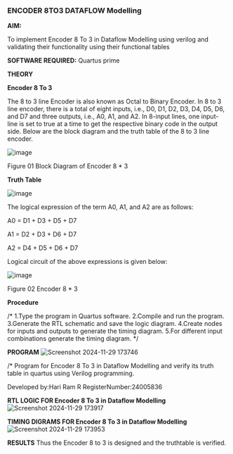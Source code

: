 ### ENCODER 8TO3 DATAFLOW Modelling

**AIM:**

To implement  Encoder 8 To 3 in Dataflow Modelling using verilog and validating their functionality using their functional tables

**SOFTWARE REQUIRED:** Quartus prime

**THEORY**

**Encoder 8 To 3**

The 8 to 3 line Encoder is also known as Octal to Binary Encoder. In 8 to 3 line encoder, there is a total of eight inputs, i.e., D0, D1, D2, D3, D4, D5, D6, and D7 and three outputs, i.e., A0, A1, and A2. In 8-input lines, one input-line is set to true at a time to get the respective binary code in the output side. Below are the block diagram and the truth table of the 8 to 3 line encoder.

![image](https://github.com/naavaneetha/ENCODER8TO3DATAFLOW/assets/154305477/0bc242c1-eb9e-4c47-afe5-30428470efc3)

Figure 01  Block Diagram of Encoder 8 * 3

**Truth Table**

![image](https://github.com/naavaneetha/ENCODER8TO3DATAFLOW/assets/154305477/35496b14-ae6e-4cd1-9abd-d6736b576575)

The logical expression of the term A0, A1, and A2 are as follows:

A0 = D1 + D3 + D5 + D7

A1 = D2 + D3 + D6 + D7

A2 = D4 + D5 + D6 + D7

Logical circuit of the above expressions is given below:

![image](https://github.com/naavaneetha/ENCODER8TO3DATAFLOW/assets/154305477/95acaee6-c873-4c75-89eb-ef09fb158053)

Figure 02  Encoder 8 * 3

**Procedure**

/* 1.Type the program in Quartus software. 2.Compile and run the program. 3.Generate
the RTL schematic and save the logic diagram. 4.Create nodes for inputs and outputs to
generate the timing diagram. 5.For different input combinations generate
the timing diagram. */

**PROGRAM**
![Screenshot 2024-11-29 173746](https://github.com/user-attachments/assets/8fe0b05d-b6c9-4905-89e8-0eb61acb37c8)

/* Program for Encoder 8 To 3 in Dataflow Modelling and verify its truth table in quartus
using Verilog programming.


Developed by:Hari Ram R
RegisterNumber:24005836

**RTL LOGIC FOR Encoder 8 To 3 in Dataflow Modelling**
![Screenshot 2024-11-29 173917](https://github.com/user-attachments/assets/c9db0e46-8fa8-4a94-967b-3586664b7d7f)

**TIMING DIGRAMS FOR Encoder 8 To 3 in Dataflow Modelling**
![Screenshot 2024-11-29 173953](https://github.com/user-attachments/assets/8ef9bc4f-0bed-4c6a-84a0-becc4896c197)

**RESULTS**
Thus the Encoder 8 to 3 is designed and the truthtable is verified.



